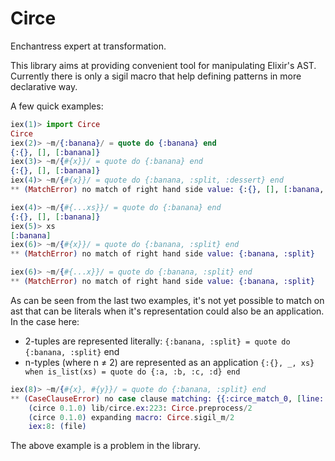 # Circe

Enchantress expert at transformation.

This library aims at providing convenient tool for manipulating Elixir's AST.
Currently there is only a sigil macro that help defining patterns in more declarative way.

A few quick examples:
```elixir
iex(1)> import Circe
Circe
iex(2)> ~m/{:banana}/ = quote do {:banana} end
{:{}, [], [:banana]}
iex(3)> ~m/{#{x}}/ = quote do {:banana} end
{:{}, [], [:banana]}
iex(4)> ~m/{#{x}}/ = quote do {:banana, :split, :dessert} end
** (MatchError) no match of right hand side value: {:{}, [], [:banana, :split, :dessert]}

iex(4)> ~m/{#{...xs}}/ = quote do {:banana} end
{:{}, [], [:banana]}
iex(5)> xs
[:banana]
iex(6)> ~m/{#{x}}/ = quote do {:banana, :split} end
** (MatchError) no match of right hand side value: {:banana, :split}

iex(6)> ~m/{#{...x}}/ = quote do {:banana, :split} end
** (MatchError) no match of right hand side value: {:banana, :split}

```

As can be seen from the last two examples, it's not yet possible to match on ast that can be literals
when it's representation could also be an application. In the case here:
* 2-tuples are represented literally: `{:banana, :split} = quote do {:banana, :split}` end
* n-typles (where n ≠ 2) are represented as an application `{:{}, _, xs} when is_list(xs) = quote do {:a, :b, :c, :d} end`

```elixir
iex(8)> ~m/{#{x}, #{y}}/ = quote do {:banana, :split} end    
** (CaseClauseError) no case clause matching: {{:circe_match_0, [line: 8], nil}, {:circe_match_1, [line: 8], nil}}
    (circe 0.1.0) lib/circe.ex:223: Circe.preprocess/2
    (circe 0.1.0) expanding macro: Circe.sigil_m/2
    iex:8: (file)
```
The above example is a problem in the library.
